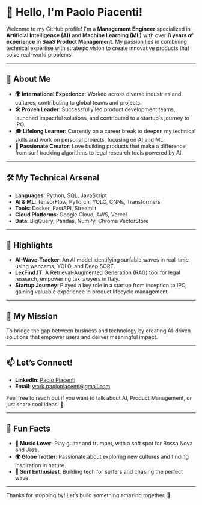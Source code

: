 # 👋 Hello, I'm Paolo Piacenti!

Welcome to my GitHub profile! I'm a **Management Engineer** specialized in **Artificial Intelligence (AI)** and **Machine Learning (ML)** with over **8 years of experience** in **SaaS Product Management**. My passion lies in combining technical expertise with strategic vision to create innovative products that solve real-world problems.

---

## 🚀 About Me

- **🌍 International Experience**: Worked across diverse industries and cultures, contributing to global teams and projects.
- **🛠 Proven Leader**: Successfully led product development teams, launched impactful solutions, and contributed to a startup's journey to IPO.
- **🎓 Lifelong Learner**: Currently on a career break to deepen my technical skills and work on personal projects, focusing on AI and ML.
- **🌊 Passionate Creator**: Love building products that make a difference, from surf tracking algorithms to legal research tools powered by AI.

---

## 🛠 My Technical Arsenal

- **Languages**: Python, SQL, JavaScript
- **AI & ML**: TensorFlow, PyTorch, YOLO, CNNs, Transformers
- **Tools**: Docker, FastAPI, Streamlit
- **Cloud Platforms**: Google Cloud, AWS, Vercel
- **Data**: BigQuery, Pandas, NumPy, Chroma VectorStore

---

## 🌟 Highlights

- **AI-Wave-Tracker**: An AI model identifying surfable waves in real-time using webcams, YOLO, and Deep SORT.
- **LexFind.IT**: A Retrieval-Augmented Generation (RAG) tool for legal research, empowering tax lawyers in Italy.
- **Startup Journey**: Played a key role in a startup from inception to IPO, gaining valuable experience in product lifecycle management.

---

## 🎯 My Mission

To bridge the gap between business and technology by creating AI-driven solutions that empower users and deliver meaningful impact.

---

## 📫 Let’s Connect!

- **LinkedIn**: [Paolo Piacenti](https://www.linkedin.com/in/paolopiacenti/)
- **Email**: [work.paolopiacenti@gmail.com](mailto:work.paolopiacenti@gmail.com)

Feel free to reach out if you want to talk about AI, Product Management, or just share cool ideas! 🌟

---

## 🌈 Fun Facts

- **🎸 Music Lover**: Play guitar and trumpet, with a soft spot for Bossa Nova and Jazz.
- **🌍 Globe Trotter**: Passionate about exploring new cultures and finding inspiration in nature.
- **🌊 Surf Enthusiast**: Building tech for surfers and chasing the perfect wave.

---

Thanks for stopping by! Let’s build something amazing together. 🚀
